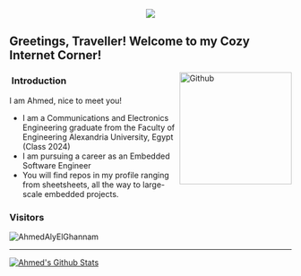 <p align="center"><img src="https://i.imgur.com/A6bWGFl.gif"/></p>

<h2> Greetings, Traveller! Welcome to my Cozy Internet Corner!</h2>

<img width="200" align="right" alt="Github" src="https://user-images.githubusercontent.com/48678280/88862734-4903af80-d201-11ea-968b-9c939d88a37c.gif" />


<h3> &nbsp;Introduction</h3>

I am Ahmed, nice to meet you!

- I am a Communications and Electronics Engineering graduate from the Faculty of Engineering Alexandria University, Egypt (Class 2024)
- I am pursuing a career as an Embedded Software Engineer
- You will find repos in my profile ranging from sheetsheets, all the way to large-scale embedded projects.

### Visitors 

<p align="left"> <img src="https://komarev.com/ghpvc/?username=Mahmoud-Karem" alt="AhmedAlyElGhannam" /> </p>

---------------------------------------------------------------------------------------------------------------------------------------------------------------------------------
[![Ahmed's Github Stats](https://github-readme-stats.vercel.app/api?username=AhmedAlyElGhannam&show_icons=true&title_color=fff&icon_color=79ff97&text_color=9f9f9f&bg_color=151515)](https://github.com/AhmedAlyElGhannam/github-readme-stats)



